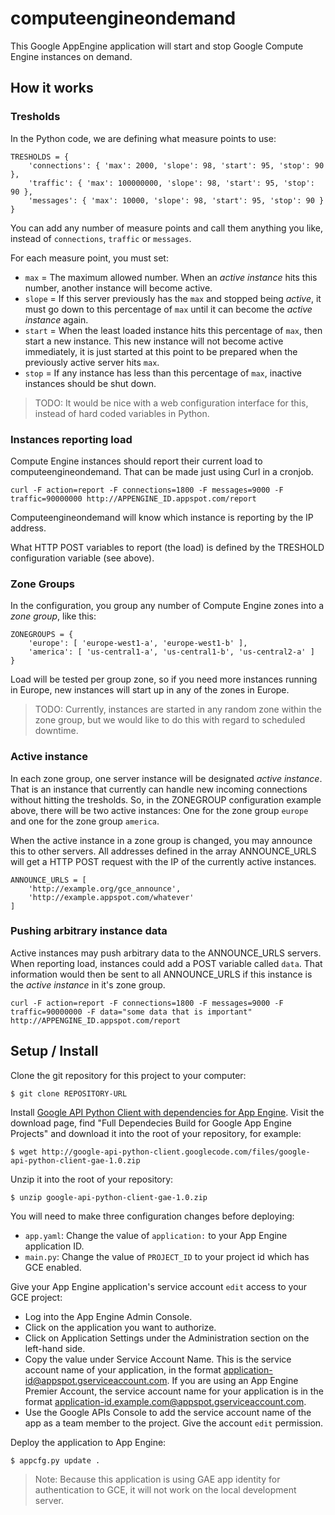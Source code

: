 computeengineondemand
=====================

This Google AppEngine application will start and stop Google Compute Engine instances on demand.

How it works
------------

### Tresholds

In the Python code, we are defining what measure points to use:

	TRESHOLDS = {
		'connections': { 'max': 2000, 'slope': 98, 'start': 95, 'stop': 90 },
		'traffic': { 'max': 100000000, 'slope': 98, 'start': 95, 'stop': 90 },
		'messages': { 'max': 10000, 'slope': 98, 'start': 95, 'stop': 90 }
	}

You can add any number of measure points and call them anything you like, instead of `connections`, `traffic` or `messages`.

For each measure point, you must set:

* `max` = The maximum allowed number. When an *active instance* hits this number, another instance will become active.
* `slope` = If this server previously has the `max` and stopped being *active*, it must go down to this percentage of `max` until it can become the *active instance* again.
* `start` = When the least loaded instance hits this percentage of `max`, then start a new instance. This new instance will not become active immediately, it is just started at this point to be prepared when the previously active server hits `max`.
* `stop` = If any instance has less than this percentage of `max`, inactive instances should be shut down.

> TODO: It would be nice with a web configuration interface for this, instead of hard coded variables in Python.

### Instances reporting load

Compute Engine instances should report their current load to computeengineondemand. That can be made just using Curl in a cronjob.

	curl -F action=report -F connections=1800 -F messages=9000 -F traffic=90000000 http://APPENGINE_ID.appspot.com/report

Computeengineondemand will know which instance is reporting by the IP address.

What HTTP POST variables to report (the load) is defined by the TRESHOLD configuration variable (see above).

### Zone Groups

In the configuration, you group any number of Compute Engine zones into a *zone group*, like this:

	ZONEGROUPS = {
		'europe': [ 'europe-west1-a', 'europe-west1-b' ],
		'america': [ 'us-central1-a', 'us-central1-b', 'us-central2-a' ]
	}

Load will be tested per group zone, so if you need more instances running in Europe, new instances will start up in any of the zones in Europe.

> TODO: Currently, instances are started in any random zone within the zone group, but we would like to do this with regard to scheduled downtime.

### Active instance

In each zone group, one server instance will be designated *active instance*. That is an instance that currently can handle new incoming connections without hitting the tresholds. So, in the ZONEGROUP configuration example above, there will be two active instances: One for the zone group `europe` and one for the zone group `america`.

When the active instance in a zone group is changed, you may announce this to other servers. All addresses defined in the array ANNOUNCE_URLS will get a HTTP POST request with the IP of the currently active instances.

	ANNOUNCE_URLS = [
		'http://example.org/gce_announce',
		'http://example.appspot.com/whatever'
	]

### Pushing arbitrary instance data

Active instances may push arbitrary data to the ANNOUNCE_URLS servers. When reporting load, instances could add a POST variable called `data`. That information would then be sent to all ANNOUNCE_URLS if this instance is the *active instance* in it's zone group.

	curl -F action=report -F connections=1800 -F messages=9000 -F traffic=90000000 -F data="some data that is important" http://APPENGINE_ID.appspot.com/report

Setup / Install
---------------

Clone the git repository for this project to your computer:

	$ git clone REPOSITORY-URL

Install [Google API Python Client with dependencies for App Engine](http://code.google.com/p/google-api-python-client/downloads/list).
Visit the download page, find "Full Dependecies Build for Google App Engine Projects" and download it into the root of your repository, for example:

	$ wget http://google-api-python-client.googlecode.com/files/google-api-python-client-gae-1.0.zip

Unzip it into the root of your repository:

	$ unzip google-api-python-client-gae-1.0.zip

You will need to make three configuration changes before deploying:

* `app.yaml`: Change the value of `application:` to your App Engine application ID.
* `main.py`: Change the value of `PROJECT_ID` to your project id which has GCE enabled.

Give your App Engine application's service account `edit` access to your GCE project:

* Log into the App Engine Admin Console.
* Click on the application you want to authorize.
* Click on Application Settings under the Administration section on the left-hand side.
* Copy the value under Service Account Name. This is the service account name of your application, in the format application-id@appspot.gserviceaccount.com. If you are using an App Engine Premier Account, the service account name for your application is in the format application-id.example.com@appspot.gserviceaccount.com.
* Use the Google APIs Console to add the service account name of the app as a team member to the project. Give the account `edit` permission.

Deploy the application to App Engine:

	$ appcfg.py update .

> Note: Because this application is using GAE app identity for authentication to GCE, it will not work on the local development server.


